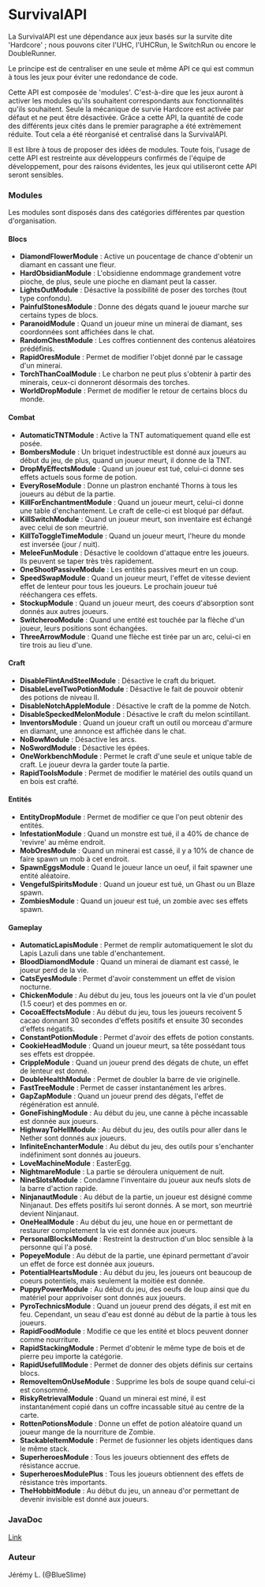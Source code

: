 # SurvivalAPI

La SurvivalAPI est une dépendance aux jeux basés sur la survite dite 'Hardcore' ; nous pouvons citer l'UHC, l'UHCRun, le SwitchRun ou encore le DoubleRunner.

Le principe est de centraliser en une seule et même API ce qui est commun à tous les jeux pour éviter une redondance de code.

Cette API est composée de 'modules'. C'est-à-dire que les jeux auront à activer les modules qu'ils souhaitent correspondants aux fonctionnalités qu'ils souhaitent. Seule la mécanique de survie Hardcore est activée par défaut et ne peut être désactivée. Grâce a cette API, la quantité de code des différents jeux cités dans le premier paragraphe a été extrèmement réduite. Tout cela a été réorganisé et centralisé dans la SurvivalAPI.

Il est libre à tous de proposer des idées de modules. Toute fois, l'usage de cette API est restreinte aux développeurs confirmés de l'équipe de développement, pour des raisons évidentes, les jeux qui utiliseront cette API seront sensibles.


### Modules

Les modules sont disposés dans des catégories différentes par question d'organisation.

#### Blocs

* **DiamondFlowerModule** : Active un poucentage de chance d'obtenir un diamant en cassant une fleur.
* **HardObsidianModule** : L'obsidienne endommage grandement votre pioche, de plus, seule une pioche en diamant peut la casser.
* **LightsOutModule** : Désactive la possibilité de poser des torches (tout type confondu).
* **PainfulStonesModule** : Donne des dégats quand le joueur marche sur certains types de blocs.
* **ParanoidModule** : Quand un joueur mine un minerai de diamant, ses coordonnées sont affichées dans le chat.
* **RandomChestModule** : Les coffres contiennent des contenus aléatoires prédéfinis.
* **RapidOresModule** : Permet de modifier l'objet donné par le cassage d'un minerai.
* **TorchThanCoalModule** : Le charbon ne peut plus s'obtenir à partir des minerais, ceux-ci donneront désormais des torches.
* **WorldDropModule** : Permet de modifier le retour de certains blocs du monde.

#### Combat

* **AutomaticTNTModule** : Active la TNT automatiquement quand elle est posée.
* **BombersModule** : Un briquet indestructible est donné aux joueurs au début du jeu, de plus, quand un joueur meurt, il donne de la TNT.
* **DropMyEffectsModule** : Quand un joueur est tué, celui-ci donne ses effets actuels sous forme de potion.
* **EveryRoseModule** : Donne un plastron enchanté Thorns à tous les joueurs au début de la partie.
* **KillForEnchantmentModule** : Quand un joueur meurt, celui-ci donne une table d'enchantement. Le craft de celle-ci est bloqué par défaut.
* **KillSwitchModule** : Quand un joueur meurt, son inventaire est échangé avec celui de son meurtrié.
* **KillToToggleTimeModule** : Quand un joueur meurt, l'heure du monde est inversée (jour / nuit).
* **MeleeFunModule** : Désactive le cooldown d'attaque entre les joueurs. Ils peuvent se taper très très rapidement.
* **OneShootPassiveModule** : Les entités passives meurt en un coup.
* **SpeedSwapModule** : Quand un joueur meurt, l'effet de vitesse devient effet de lenteur pour tous les joueurs. Le prochain joueur tué rééchangera ces effets.
* **StockupModule** : Quand un joueur meurt, des coeurs d'absorption sont donnés aux autres joueurs.
* **SwitcherooModule** : Quand une entité est touchée par la flèche d'un joueur, leurs positions sont échangées.
* **ThreeArrowModule** : Quand une flèche est tirée par un arc, celui-ci en tire trois au lieu d'une.

#### Craft

* **DisableFlintAndSteelModule** : Désactive le craft du briquet.
* **DisableLevelTwoPotionModule** : Désactive le fait de pouvoir obtenir des potions de niveau II.
* **DisableNotchAppleModule** : Désactive le craft de la pomme de Notch.
* **DisableSpeckedMelonModule** : Désactive le craft du melon scintillant.
* **InventorsModule** : Quand un joueur craft un outil ou morceau d'armure en diamant, une annonce est affichée dans le chat.
* **NoBowModule** : Désactive les arcs.
* **NoSwordModule** : Désactive les épées.
* **OneWorkbenchModule** : Permet le craft d'une seule et unique table de craft. Le joueur devra la garder toute la partie.
* **RapidToolsModule** : Permet de modifier le matériel des outils quand un en bois est crafté.

#### Entités

* **EntityDropModule** : Permet de modifier ce que l'on peut obtenir des entités.
* **InfestationModule** : Quand un monstre est tué, il a 40% de chance de 'revivre' au même endroit.
* **MobOresModule** : Quand un minerai est cassé, il y a 10% de chance de faire spawn un mob à cet endroit.
* **SpawnEggsModule** : Quand le joueur lance un oeuf, il fait spawner une entité aléatoire.
* **VengefulSpiritsModule** : Quand un joueur est tué, un Ghast ou un Blaze spawn.
* **ZombiesModule** : Quand un joueur est tué, un zombie avec ses effets spawn.

#### Gameplay

* **AutomaticLapisModule** : Permet de remplir automatiquement le slot du Lapis Lazuli dans une table d'enchantement.
* **BloodDiamondModule** : Quand un minerai de diamant est cassé, le joueur perd de la vie.
* **CatsEyesModule** : Permet d'avoir constemment un effet de vision nocturne.
* **ChickenModule** : Au début du jeu, tous les joueurs ont la vie d'un poulet (1.5 coeur) et des pommes en or.
* **CocoaEffectsModule** : Au début du jeu, tous les joueurs recoivent 5 cacao donnant 30 secondes d'effets positifs et ensuite 30 secondes d'effets négatifs.
* **ConstantPotionModule** : Permet d'avoir des effets de potion constants.
* **CookieHeadModule** : Quand un joueur meurt, sa tête possédant tous ses effets est droppée.
* **CrippleModule** : Quand un joueur prend des dégats de chute, un effet de lenteur est donné.
* **DoubleHealthModule** : Permet de doubler la barre de vie originelle.
* **FastTreeModule** : Permet de casser instantanément les arbres.
* **GapZapModule** : Quand un joueur prend des dégats, l'effet de régénération est annulé.
* **GoneFishingModule** : Au début du jeu, une canne à pêche incassable est donnée aux joueurs.
* **HighwayToHellModule** : Au début du jeu, des outils pour aller dans le Nether sont donnés aux joueurs.
* **InfiniteEnchanterModule** : Au début du jeu, des outils pour s'enchanter indéfiniment sont donnés au joueurs.
* **LoveMachineModule** : EasterEgg.
* **NightmareModule** : La partie se déroulera uniquement de nuit.
* **NineSlotsModule** : Condamne l'inventaire du joueur aux neufs slots de la barre d'action rapide.
* **NinjanautModule** : Au début de la partie, un joueur est désigné comme Ninjanaut. Des effets positifs lui seront donnés. A se mort, son meurtrié devient Ninjanaut.
* **OneHealModule** : Au début du jeu, une houe en or permettant de restaurer completement la vie est donnée aux joueurs.
* **PersonalBlocksModule** : Restreint la destruction d'un bloc sensible à la personne qui l'a posé.
* **PopeyeModule** : Au début de la partie, une épinard permettant d'avoir un effet de force est donnée aux joueurs.
* **PotentialHeartsModule** : Au début du jeu, les joueurs ont beaucoup de coeurs potentiels, mais seulement la moitiée est donnée.
* **PuppyPowerModule** : Au début du jeu, des oeufs de loup ainsi que du matériel pour apprivoiser sont donnés aux joueurs.
* **PyroTechnicsModule** : Quand un joueur prend des dégats, il est mit en feu. Cependant, un seau d'eau est donné au début de la partie à tous les joueurs.
* **RapidFoodModule** : Modifie ce que les entité et blocs peuvent donner comme nourriture.
* **RapidStackingModule** : Permet d'obtenir le même type de bois et de pierre peu importe la catégorie.
* **RapidUsefullModule** : Permet de donner des objets définis sur certains blocs.
* **RemoveItemOnUseModule** : Supprime les bols de soupe quand celui-ci est consommé.
* **RiskyRetrievalModule** : Quand un minerai est miné, il est instantanément copié dans un coffre incassable situé au centre de la carte.
* **RottenPotionsModule** : Donne un effet de potion aléatoire quand un joueur mange de la nourriture de Zombie.
* **StackableItemModule** : Permet de fusionner les objets identiques dans le même stack.
* **SuperheroesModule** : Tous les joueurs obtiennent des effets de résistance accrue.
* **SuperheroesModulePlus** : Tous les joueurs obtiennent des effets de résistance très importants.
* **TheHobbitModule** : Au début du jeu, un anneau d'or permettant de devenir invisible est donné aux joueurs.

### JavaDoc

[Link](http://blackmesa.samagames.net/javadoc-super-secrete-456FG45UJ/)

### Auteur

Jérémy L. (@BlueSlime)